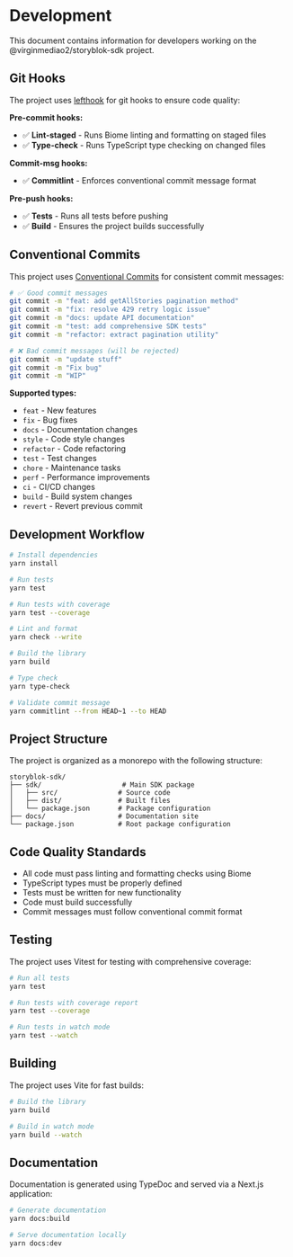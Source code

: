 # Development

This document contains information for developers working on the @virginmediao2/storyblok-sdk project.

## Git Hooks

The project uses [lefthook](https://github.com/evilmartians/lefthook) for git hooks to ensure code quality:

**Pre-commit hooks:**

- ✅ **Lint-staged** - Runs Biome linting and formatting on staged files
- ✅ **Type-check** - Runs TypeScript type checking on changed files

**Commit-msg hooks:**

- ✅ **Commitlint** - Enforces conventional commit message format

**Pre-push hooks:**

- ✅ **Tests** - Runs all tests before pushing
- ✅ **Build** - Ensures the project builds successfully

## Conventional Commits

This project uses [Conventional Commits](https://www.conventionalcommits.org/) for consistent commit messages:

```bash
# ✅ Good commit messages
git commit -m "feat: add getAllStories pagination method"
git commit -m "fix: resolve 429 retry logic issue"
git commit -m "docs: update API documentation"
git commit -m "test: add comprehensive SDK tests"
git commit -m "refactor: extract pagination utility"

# ❌ Bad commit messages (will be rejected)
git commit -m "update stuff"
git commit -m "Fix bug"
git commit -m "WIP"
```

**Supported types:**

- `feat` - New features
- `fix` - Bug fixes  
- `docs` - Documentation changes
- `style` - Code style changes
- `refactor` - Code refactoring
- `test` - Test changes
- `chore` - Maintenance tasks
- `perf` - Performance improvements
- `ci` - CI/CD changes
- `build` - Build system changes
- `revert` - Revert previous commit

## Development Workflow

```bash
# Install dependencies
yarn install

# Run tests
yarn test

# Run tests with coverage
yarn test --coverage

# Lint and format
yarn check --write

# Build the library
yarn build

# Type check
yarn type-check

# Validate commit message
yarn commitlint --from HEAD~1 --to HEAD
```

## Project Structure

The project is organized as a monorepo with the following structure:

```
storyblok-sdk/
├── sdk/                    # Main SDK package
│   ├── src/               # Source code
│   ├── dist/              # Built files
│   └── package.json       # Package configuration
├── docs/                  # Documentation site
└── package.json           # Root package configuration
```

## Code Quality Standards

- All code must pass linting and formatting checks using Biome
- TypeScript types must be properly defined
- Tests must be written for new functionality
- Code must build successfully
- Commit messages must follow conventional commit format

## Testing

The project uses Vitest for testing with comprehensive coverage:

```bash
# Run all tests
yarn test

# Run tests with coverage report
yarn test --coverage

# Run tests in watch mode
yarn test --watch
```

## Building

The project uses Vite for fast builds:

```bash
# Build the library
yarn build

# Build in watch mode
yarn build --watch
```

## Documentation

Documentation is generated using TypeDoc and served via a Next.js application:

```bash
# Generate documentation
yarn docs:build

# Serve documentation locally
yarn docs:dev
```
